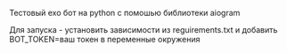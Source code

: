 Тестовый ехо бот на python с помошью библиотеки aiogram

Для запуска - установить зависимости из reguirements.txt и добавить BOT_TOKEN=ваш токен в переменные окружения
